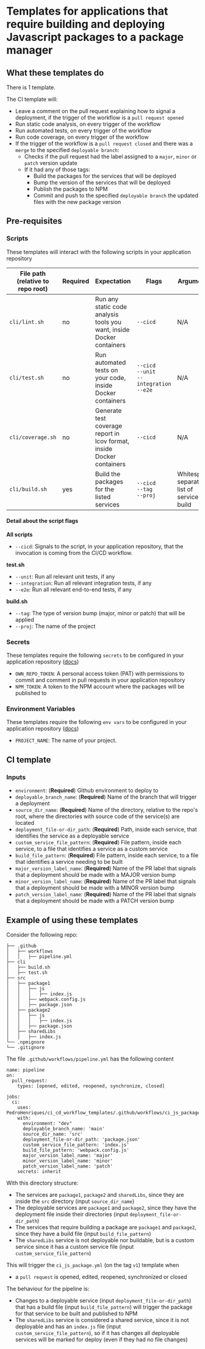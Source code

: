 # Templates for applications that require building and deploying Javascript packages to a package manager

## What these templates do

There is 1 template.

The CI template will:
- Leave a comment on the pull request explaining how to signal a deployment, if the trigger of the workflow is a `pull request opened`
- Run static code analysis, on every trigger of the workflow
- Run automated tests, on every trigger of the workflow
- Run code coverage, on every trigger of the workflow
- If the trigger of the workflow is a `pull request closed` and there was a `merge` to the specified `deployable branch`:
  - Checks if the pull request had the label assigned to a `major`, `minor` or `patch` version update
  - If it had any of those tags:
    - Build the packages for the services that will be deployed
    - Bump the version of the services that will be deployed
    - Publish the packages to NPM
    - Commit and push to the specified `deployable branch` the updated files with the new package version

## Pre-requisites

### Scripts

These templates will interact with the following scripts in your application repository

| File path (relative to repo root) | Required | Expectation | Flags | Arguments | Example invocation |
| ----------- | ----------- | ----------- | ----------- | ----------- | ----------- |
| `cli/lint.sh` | no | Run any static code analysis tools you want, inside Docker containers | `--cicd` | N/A | `sh cli/lint.sh --cicd` |
| `cli/test.sh` | no | Run automated tests on your code, inside Docker containers | `--cicd`<br>`--unit`<br>`--integration`<br>`--e2e` | N/A | `sh cli/test.sh --unit --cicd` |
| `cli/coverage.sh` | no | Generate test coverage report in lcov format, inside Docker containers | `--cicd` | N/A | `sh cli/coverage.sh --cicd` |
| `cli/build.sh` | yes | Build the packages for the listed services | `--cicd`<br>`--tag`<br>`--proj` | Whitespace separated list of services to build | `sh cli/build.sh --cicd --tag s6d5sdf --proj myProjectName notification identity` |

#### Detail about the script flags

**All scripts**
- `--cicd`: Signals to the script, in your application repository, that the invocation is coming from the CI/CD workflow.

**test.sh**
- `--unit`: Run all relevant unit tests, if any
- `--integration`: Run all relevant integration tests, if any
- `--e2e`: Run all relevant end-to-end tests, if any

**build.sh**
- `--tag`: The type of version bump (major, minor or patch) that will be applied
- `--proj`: The name of the project

### Secrets

These templates require the following `secrets` to be configured in your application repository ([docs](https://docs.github.com/en/actions/security-for-github-actions/security-guides/using-secrets-in-github-actions))
- `OWN_REPO_TOKEN`: A personal access token (PAT) with permissions to commit and comment in pull requests in your application repository
- `NPM_TOKEN`: A token to the NPM account where the packages will be published to

### Environment Variables

These templates require the following `env vars` to be configured in your application repository ([docs](https://docs.github.com/en/actions/writing-workflows/choosing-what-your-workflow-does/store-information-in-variables#creating-configuration-variables-for-a-repository))
- `PROJECT_NAME`: The name of your project.

## CI template

### Inputs
- `environment`: (**Required**) Github environment to deploy to
- `deployable_branch_name`: (**Required**) Name of the branch that will trigger a deployment
- `source_dir_name`: (**Required**) Name of the directory, relative to the repo's root, where the directories with source code of the service(s) are located
- `deployment_file-or-dir_path`: (**Required**) Path, inside each service, that identifies the service as a deployable service
- `custom_service_file_pattern`: (**Required**) File pattern, inside each service, to a file that identifies a service as a custom service
- `build_file_pattern`: (**Required**) File pattern, inside each service, to a file that identifies a service needing to be built
- `major_version_label_name`: (**Required**) Name of the PR label that signals that a deployment should be made with a MAJOR version bump
- `minor_version_label_name`: (**Required**) Name of the PR label that signals that a deployment should be made with a MINOR version bump
- `patch_version_label_name`: (**Required**) Name of the PR label that signals that a deployment should be made with a PATCH version bump

## Example of using these templates

Consider the following repo:
```
├── .github
│   ├── workflows
│   │   ├── pipeline.yml
├── cli
│   ├── build.sh
│   ├── test.sh
├── src
│   ├── package1
│   │   ├── js
│   │   │   ├── index.js
│   │   ├── webpack.config.js
│   │   ├── package.json
│   ├── package2
│   │   ├── js
│   │   │   ├── index.js
│   │   ├── package.json
│   ├── sharedLibs
│   │   ├── index.js
└── .npmignore
└── .gitignore
```

The file `.github/workflows/pipeline.yml` has the following content
```
name: pipeline
on:
  pull_request:
    types: [opened, edited, reopened, synchronize, closed]

jobs:
  ci:
    uses: PedroHenriques/ci_cd_workflow_templates/.github/workflows/ci_js_package.yml@v1
    with:
      environment: "dev"
      deployable_branch_name: 'main'
      source_dir_name: 'src'
      deployment_file-or-dir_path: 'package.json'
      custom_service_file_pattern: 'index.js'
      build_file_pattern: 'webpack.config.js'
      major_version_label_name: 'major'
      minor_version_label_name: 'minor'
      patch_version_label_name: 'patch'
    secrets: inherit
```

With this directory structure:
- The services are `package1`, `package2` and `sharedLibs`, since they are inside the `src` directory (input `source_dir_name`)
- The deployable services are `package1` and `package2`, since they have the deployment file inside their directories (input `deployment_file-or-dir_path`)
- The services that require building a package are `package1` and `package2`, since they have a build file (input `build_file_pattern`)
- The `sharedLibs` service is not deployable nor buildable, but is a custom service since it has a custom service file (input `custom_service_file_pattern`)

This will trigger the `ci_js_package.yml` (on the tag `v1`) template when
- a `pull request` is opened, edited, reopened, synchronized or closed

The behaviour for the pipeline is:
- Changes to a deployable service (input `deployment_file-or-dir_path`) that has a build file (input `build_file_pattern`) will trigger the package for that service to be built and published to NPM
- The `sharedLibs` service is considered a shared service, since it is not deployable and has an `index.js` file (input `custom_service_file_pattern`), so if it has changes all deployable services will be marked for deploy (even if they had no file changes)
